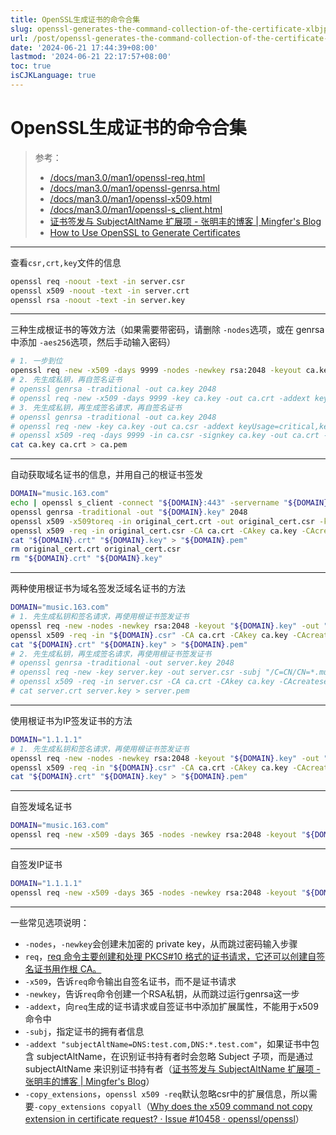 ```yaml
---
title: OpenSSL生成证书的命令合集
slug: openssl-generates-the-command-collection-of-the-certificate-xlbjp
url: /post/openssl-generates-the-command-collection-of-the-certificate-xlbjp.html
date: '2024-06-21 17:44:39+08:00'
lastmod: '2024-06-21 22:17:57+08:00'
toc: true
isCJKLanguage: true
---
```


# OpenSSL生成证书的命令合集

> 参考：
>
> * [/docs/man3.0/man1/openssl-req.html](https://www.openssl.org/docs/man3.0/man1/openssl-req.html)
> * [/docs/man3.0/man1/openssl-genrsa.html](https://www.openssl.org/docs/man3.0/man1/openssl-genrsa.html)
> * [/docs/man3.0/man1/openssl-x509.html](https://www.openssl.org/docs/man3.0/man1/openssl-x509.html)
> * [/docs/man3.0/man1/openssl-s_client.html](https://www.openssl.org/docs/man3.0/man1/openssl-s_client.html)
> * [证书签发与 SubjectAltName 扩展项 - 张明丰的博客 | Mingfer&apos;s Blog](https://www.mingfer.cn/2020/06/13/altern-name/)
> * [How to Use OpenSSL to Generate Certificates](https://www.progress.com/blogs/how-to-use-openssl-to-generate-certificates)

---

查看`csr,crt,key`​文件的信息

```bash
openssl req -noout -text -in server.csr
openssl x509 -noout -text -in server.crt
openssl rsa -noout -text -in server.key
```

---

三种生成根证书的等效方法（如果需要带密码，请删除 `-nodes`​ 选项，或在 genrsa 中添加 `-aes256`​ 选项，然后手动输入密码）

```bash
# 1. 一步到位
openssl req -new -x509 -days 9999 -nodes -newkey rsa:2048 -keyout ca.key -out ca.crt -addext keyUsage=critical,keyCertSign -subj "/C=US/CN=mitmproxy"
# 2. 先生成私钥，再自签名证书
# openssl genrsa -traditional -out ca.key 2048
# openssl req -new -x509 -days 9999 -key ca.key -out ca.crt -addext keyUsage=critical,keyCertSign -subj "/C=US/CN=mitmproxy"
# 3. 先生成私钥，再生成签名请求，再自签名证书
# openssl genrsa -traditional -out ca.key 2048
# openssl req -new -key ca.key -out ca.csr -addext keyUsage=critical,keyCertSign -subj "/C=US/CN=mitmproxy"
# openssl x509 -req -days 9999 -in ca.csr -signkey ca.key -out ca.crt -copy_extensions copyall
cat ca.key ca.crt > ca.pem
```

---

自动获取域名证书的信息，并用自己的根证书签发

```bash
DOMAIN="music.163.com"
echo | openssl s_client -connect "${DOMAIN}:443" -servername "${DOMAIN}" 2>/dev/null | openssl x509 -text > original_cert.crt
openssl genrsa -traditional -out "${DOMAIN}.key" 2048
openssl x509 -x509toreq -in original_cert.crt -out original_cert.csr -key "${DOMAIN}.key" -copy_extensions copyall
openssl x509 -req -in original_cert.csr -CA ca.crt -CAkey ca.key -CAcreateserial -out "${DOMAIN}.crt" -days 365 -sha256 -copy_extensions copyall
cat "${DOMAIN}.crt" "${DOMAIN}.key" > "${DOMAIN}.pem"
rm original_cert.crt original_cert.csr
rm "${DOMAIN}.crt" "${DOMAIN}.key"
```

---

两种使用根证书为域名签发泛域名证书的方法

```bash
DOMAIN="music.163.com"
# 1. 先生成私钥和签名请求，再使用根证书签发证书
openssl req -new -nodes -newkey rsa:2048 -keyout "${DOMAIN}.key" -out "${DOMAIN}.csr" -subj "/C=CN/CN=${DOMAIN}" -addext "subjectAltName=DNS:${DOMAIN},DNS:*.${DOMAIN}" -addext "extendedKeyUsage=serverAuth"
openssl x509 -req -in "${DOMAIN}.csr" -CA ca.crt -CAkey ca.key -CAcreateserial -out "${DOMAIN}.crt" -days 365 -sha256 -copy_extensions copyall
cat "${DOMAIN}.crt" "${DOMAIN}.key" > "${DOMAIN}.pem"
# 2. 先生成私钥，再生成签名请求，再使用根证书签发证书
# openssl genrsa -traditional -out server.key 2048
# openssl req -new -key server.key -out server.csr -subj "/C=CN/CN=*.music.163.com" -addext "subjectAltName=DNS:music.163.com,DNS:*.music.163.com" -addext "extendedKeyUsage=serverAuth"
# openssl x509 -req -in server.csr -CA ca.crt -CAkey ca.key -CAcreateserial -out server.crt -days 365 -sha256 -copy_extensions copyall
# cat server.crt server.key > server.pem
```

---

使用根证书为IP签发证书的方法

```bash
DOMAIN="1.1.1.1"
# 1. 先生成私钥和签名请求，再使用根证书签发证书
openssl req -new -nodes -newkey rsa:2048 -keyout "${DOMAIN}.key" -out "${DOMAIN}.csr" -subj "/C=CN/CN=${DOMAIN}" -addext "subjectAltName=IP:${DOMAIN}" -addext "extendedKeyUsage=serverAuth"
openssl x509 -req -in "${DOMAIN}.csr" -CA ca.crt -CAkey ca.key -CAcreateserial -out "${DOMAIN}.crt" -days 365 -sha256 -copy_extensions copyall
cat "${DOMAIN}.crt" "${DOMAIN}.key" > "${DOMAIN}.pem"
```

---

自签发域名证书

```bash
DOMAIN="music.163.com"
openssl req -new -x509 -days 365 -nodes -newkey rsa:2048 -keyout "${DOMAIN}.key" -out "${DOMAIN}.csr" -subj "/C=CN/CN=${DOMAIN}" -addext "subjectAltName=DNS:${DOMAIN},DNS:*.${DOMAIN}" -addext "extendedKeyUsage=serverAuth"
```

---

自签发IP证书

```bash
DOMAIN="1.1.1.1"
openssl req -new -x509 -days 365 -nodes -newkey rsa:2048 -keyout "${DOMAIN}.key" -out "${DOMAIN}.csr" -subj "/C=CN/CN=${DOMAIN}" -addext "subjectAltName=IP:${DOMAIN}" -addext "extendedKeyUsage=serverAuth"
```

---

一些常见选项说明：

* ​`-nodes`​，`-newkey`​会创建未加密的 private key，从而跳过密码输入步骤
* ​`req`​，[req 命令主要创建和处理 PKCS#10 格式的证书请求，它还可以创建自签名证书用作根 CA。](https://www.openssl.org/docs/man1.1.1/man1/req.html)
* ​`-x509`​，告诉`req`​命令输出自签名证书，而不是证书请求
* ​`-newkey`​，告诉`req`​命令创建一个RSA私钥，从而跳过运行genrsa这一步
* ​`-addext`​，向`req`​生成的证书请求或自签证书中添加扩展属性，不能用于x509命令中
* ​`-subj`​，指定证书的拥有者信息
* ​`-addext "subjectAltName=DNS:test.com,DNS:*.test.com"`​，如果证书中包含 subjectAltName，在识别证书持有者时会忽略 Subject 子项，而是通过 subjectAltName 来识别证书持有者（[证书签发与 SubjectAltName 扩展项 - 张明丰的博客 | Mingfer&apos;s Blog](https://www.mingfer.cn/2020/06/13/altern-name/)）
* ​`-copy_extensions`​，`openssl x509 -req`​默认忽略csr中的扩展信息，所以需要`-copy_extensions copyall`​（[Why does the x509 command not copy extension in certificate request? · Issue #10458 · openssl/openssl](https://github.com/openssl/openssl/issues/10458)）

‍
